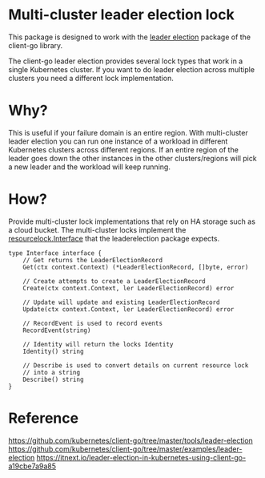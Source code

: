 # Multi-cluster leader election lock

This package is designed to work with the [leader election](https://github.com/kubernetes/client-go/blob/master/tools/leaderelection) package of the client-go library.

The client-go leader election provides several lock types that work in a single Kubernetes cluster. If you want to do leader election across multiple clusters you need a different lock implementation.

# Why?

This is useful if your failure domain is an entire region. With multi-cluster leader election you can run one instance of a workload in different Kubernetes clusters across different regions. If an entire region of the leader goes down the other instances in the other clusters/regions will pick a new leader and the workload will keep running.

# How?

Provide multi-cluster lock implementations that rely on HA storage such as a cloud bucket. The multi-cluster locks implement the [resourcelock.Interface](https://github.com/kubernetes/client-go/blob/28ccde769fc5519dd84e5512ebf303ac86ef9d7c/tools/leaderelection/resourcelock/interface.go#L144) that the leaderelection package expects.

```
type Interface interface {
	// Get returns the LeaderElectionRecord
	Get(ctx context.Context) (*LeaderElectionRecord, []byte, error)

	// Create attempts to create a LeaderElectionRecord
	Create(ctx context.Context, ler LeaderElectionRecord) error

	// Update will update and existing LeaderElectionRecord
	Update(ctx context.Context, ler LeaderElectionRecord) error

	// RecordEvent is used to record events
	RecordEvent(string)

	// Identity will return the locks Identity
	Identity() string

	// Describe is used to convert details on current resource lock
	// into a string
	Describe() string
}
```

# Reference

https://github.com/kubernetes/client-go/tree/master/tools/leader-election
https://github.com/kubernetes/client-go/tree/master/examples/leader-election
https://itnext.io/leader-election-in-kubernetes-using-client-go-a19cbe7a9a85




